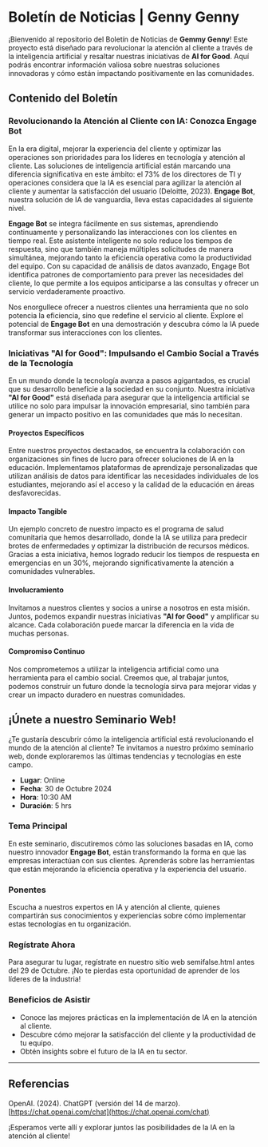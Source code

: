 # Boletín de Noticias | Genny Genny

¡Bienvenido al repositorio del Boletín de Noticias de **Gemmy Genny**! Este proyecto está diseñado para revolucionar la atención al cliente a través de la inteligencia artificial y resaltar nuestras iniciativas de **AI for Good**. Aquí podrás encontrar información valiosa sobre nuestras soluciones innovadoras y cómo están impactando positivamente en las comunidades.

## Contenido del Boletín

### Revolucionando la Atención al Cliente con IA: Conozca Engage Bot
En la era digital, mejorar la experiencia del cliente y optimizar las operaciones son prioridades para los líderes en tecnología y atención al cliente. Las soluciones de inteligencia artificial están marcando una diferencia significativa en este ámbito: el 73% de los directores de TI y operaciones considera que la IA es esencial para agilizar la atención al cliente y aumentar la satisfacción del usuario (Deloitte, 2023). **Engage Bot**, nuestra solución de IA de vanguardia, lleva estas capacidades al siguiente nivel.

**Engage Bot** se integra fácilmente en sus sistemas, aprendiendo continuamente y personalizando las interacciones con los clientes en tiempo real. Este asistente inteligente no solo reduce los tiempos de respuesta, sino que también maneja múltiples solicitudes de manera simultánea, mejorando tanto la eficiencia operativa como la productividad del equipo. Con su capacidad de análisis de datos avanzado, Engage Bot identifica patrones de comportamiento para prever las necesidades del cliente, lo que permite a los equipos anticiparse a las consultas y ofrecer un servicio verdaderamente proactivo.

Nos enorgullece ofrecer a nuestros clientes una herramienta que no solo potencia la eficiencia, sino que redefine el servicio al cliente. Explore el potencial de **Engage Bot** en una demostración y descubra cómo la IA puede transformar sus interacciones con los clientes.

### Iniciativas "AI for Good": Impulsando el Cambio Social a Través de la Tecnología
En un mundo donde la tecnología avanza a pasos agigantados, es crucial que su desarrollo beneficie a la sociedad en su conjunto. Nuestra iniciativa **"AI for Good"** está diseñada para asegurar que la inteligencia artificial se utilice no solo para impulsar la innovación empresarial, sino también para generar un impacto positivo en las comunidades que más lo necesitan.

#### Proyectos Específicos
Entre nuestros proyectos destacados, se encuentra la colaboración con organizaciones sin fines de lucro para ofrecer soluciones de IA en la educación. Implementamos plataformas de aprendizaje personalizadas que utilizan análisis de datos para identificar las necesidades individuales de los estudiantes, mejorando así el acceso y la calidad de la educación en áreas desfavorecidas.

#### Impacto Tangible
Un ejemplo concreto de nuestro impacto es el programa de salud comunitaria que hemos desarrollado, donde la IA se utiliza para predecir brotes de enfermedades y optimizar la distribución de recursos médicos. Gracias a esta iniciativa, hemos logrado reducir los tiempos de respuesta en emergencias en un 30%, mejorando significativamente la atención a comunidades vulnerables.

#### Involucramiento
Invitamos a nuestros clientes y socios a unirse a nosotros en esta misión. Juntos, podemos expandir nuestras iniciativas **"AI for Good"** y amplificar su alcance. Cada colaboración puede marcar la diferencia en la vida de muchas personas.

#### Compromiso Continuo
Nos comprometemos a utilizar la inteligencia artificial como una herramienta para el cambio social. Creemos que, al trabajar juntos, podemos construir un futuro donde la tecnología sirva para mejorar vidas y crear un impacto duradero en nuestras comunidades.

## ¡Únete a nuestro Seminario Web!
¿Te gustaría descubrir cómo la inteligencia artificial está revolucionando el mundo de la atención al cliente? Te invitamos a nuestro próximo seminario web, donde exploraremos las últimas tendencias y tecnologías en este campo.

- **Lugar**: Online  
- **Fecha**: 30 de Octubre 2024  
- **Hora**: 10:30 AM  
- **Duración**: 5 hrs  

### Tema Principal
En este seminario, discutiremos cómo las soluciones basadas en IA, como nuestro innovador **Engage Bot**, están transformando la forma en que las empresas interactúan con sus clientes. Aprenderás sobre las herramientas que están mejorando la eficiencia operativa y la experiencia del usuario.

### Ponentes
Escucha a nuestros expertos en IA y atención al cliente, quienes compartirán sus conocimientos y experiencias sobre cómo implementar estas tecnologías en tu organización.

### Regístrate Ahora
Para asegurar tu lugar, regístrate en nuestro sitio web semifalse.html antes del 29 de Octubre. ¡No te pierdas esta oportunidad de aprender de los líderes de la industria!

### Beneficios de Asistir
- Conoce las mejores prácticas en la implementación de IA en la atención al cliente.
- Descubre cómo mejorar la satisfacción del cliente y la productividad de tu equipo.
- Obtén insights sobre el futuro de la IA en tu sector.

---

## Referencias
OpenAI. (2024). ChatGPT (versión del 14 de marzo). [https://chat.openai.com/chat](https://chat.openai.com/chat)

¡Esperamos verte allí y explorar juntos las posibilidades de la IA en la atención al cliente!
